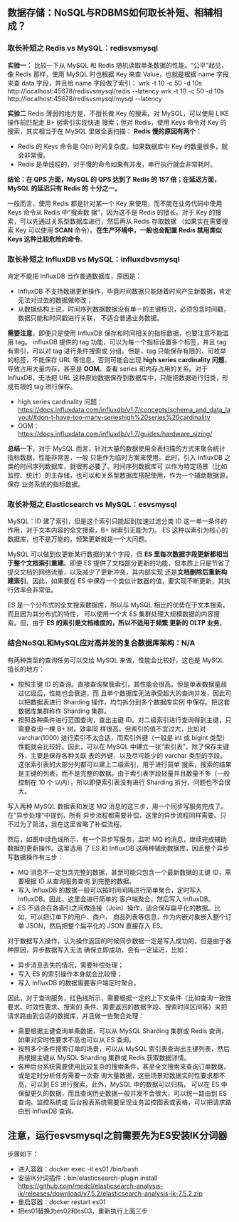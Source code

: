 ## 数据存储：NoSQL与RDBMS如何取长补短、相辅相成？
### 取长补短之 Redis vs MySQL：redisvsmysql
**实验一：**
比较一下从 MySQL 和 Redis 随机读取单条数据的性能。“公平”起见，像 Redis 那样，使用 MySQL 时也根据
 Key 来查 Value，也就是根据 name 字段来查 data 字段，并且给 name 字段做了索引：
wrk -t 10 -c 50 -d 10s http://localhost:45678/redisvsmysql/redis --latency
wrk -t 10 -c 50 -d 10s http://localhost:45678/redisvsmysql/mysql --latency

**实验二**
Redis 薄弱的地方是，不擅长做 Key 的搜索。对 MySQL，可以使用 LIKE 操作前匹配走 B+ 树索引实现快速
搜索；但对 Redis，使用 Keys 命令对 Key 的搜索，其实相当于在 MySQL 里做全表扫描：
**Redis 慢的原因有两个：**
- Redis 的 Keys 命令是 O(n) 时间复杂度。如果数据库中 Key 的数量很多，就会非常慢。
- Redis 是单线程的，对于慢的命令如果有并发，串行执行就会非常耗时。

**结论：在 QPS 方面，MySQL 的 QPS 达到了 Redis 的 157 倍；在延迟方面，MySQL 的延迟只有 Redis 的
十分之一。**

一般而言，使用 Redis 都是针对某一个 Key 来使用，而不能在业务代码中使用 Keys 命令从 Redis 中“搜索数
据”，因为这不是 Redis 的擅长。对于 Key 的搜索，可以先通过关系型数据库进行，然后再从 Redis 存取数据
（如果实在需要搜索 Key 可以使用 **SCAN** 命令）。**在生产环境中，一般也会配置 Redis 禁用类似 
Keys 这种比较危险的命令**。

### 取长补短之 InfluxDB vs MySQL：influxdbvsmysql
肯定不能把 InfluxDB 当作普通数据库，原因是：
- InfluxDB 不支持数据更新操作，毕竟时间数据只能随着时间产生新数据，肯定无法对过去的数据做修改；
- 从数据结构上说，时间序列数据数据没有单一的主键标识，必须包含时间戳，数据只能和时间戳进行关联，
不适合普通业务数据。

**需要注意**，即便只是使用 InfluxDB 保存和时间相关的指标数据，也要注意不能滥用 tag。
influxDB 提供的 tag 功能，可以为每一个指标设置多个标签，并且 tag 有索引，可以对 tag 进行条件搜索或
分组。但是，tag 只能保存有限的、可枚举的标签，不能保存 URL 等信息，否则可能会出现
**high series cardinality 问题**，导致占用大量内存，甚至是 **OOM**。查看 series 和内存占用的关系。对于 
InfluxDB，无法把 URL 这种原始数据保存到数据库中，只能把数据进行归类，形成有限的 tag 进行保存。
- high series cardinality 问题：https://docs.influxdata.com/influxdb/v1.7/concepts/schema_and_data_layout/#don-t-have-too-many-serieshigh%20series%20cardinality
- OOM：https://docs.influxdata.com/influxdb/v1.7/guides/hardware_sizing/

**总结一下**，对于 MySQL 而言，针对大量的数据使用全表扫描的方式来聚合统计指标数据，性能非常差，一般
只能作为临时方案来使用。此时，引入 InfluxDB 之类的时间序列数据库，就很有必要了。时间序列数据库可
以作为特定场景（比如监控、统计）的主存储，也可以和关系型数据库搭配使用，作为一个辅助数据源，保存
业务系统的指标数据。

### 取长补短之 Elasticsearch vs MySQL：esvsmysql
MySQL：ID 建了索引，但是这个索引只能起到加速过滤分类 ID 这一单一条件的作用，对于文本内容的全文搜索，B+ 
树索引无能为力。
ES 这种以索引为核心的数据库，也不是万能的，频繁更新就是一个大问题。

MySQL 可以做到仅更新某行数据的某个字段，但 **ES 里每次数据字段更新都相当于整个文档索引重建**。即便 
ES 提供了文档部分更新的功能，但本质上只是节省了提交文档的网络流量，以及减少了更新冲突，其内部实现
还是**文档删除后重新构建索引**。因此，如果要在 ES 中保存一个类似计数器的值，要实现不断更新，其执
行效率会非常低。

ES 是一个分布式的全文搜索数据库，所以与 MySQL 相比的优势在于文本搜索，而且因为其分布式的特性，
可以使用一个大 ES 集群处理大规模数据的内容搜索。但，由于 **ES 的索引是文档维度的，所以不适用于频繁
更新的 OLTP 业务**。

### 结合NoSQL和MySQL应对高并发的复合数据库架构：N/A
有两种类型的查询任务可以交给 MySQL 来做，性能会比较好，这也是 MySQL 擅长的地方：
- 按照主键 ID 的查询。直接查询聚簇索引，其性能会很高。但是单表数据量超过亿级后，性能也会衰退，而
且单个数据库无法承受超大的查询并发，因此可以把数据表进行 Sharding 操作，均匀拆分到多个数据库实例
中保存。把这套数据库集群称作 Sharding 集群。
- 按照各种条件进行范围查询，查出主键 ID。对二级索引进行查询得到主键，只需要查询一棵 B+ 树，效率同
样很高。但索引的值不宜过大，比如对 varchar(1000) 进行索引不太合适，而索引外键（一般是 int 或 bigint
 类型）性能就会比较好。因此，可以在 MySQL 中建立一张“索引表”，除了保存主键外，主要是保存各种关联
 表的外键，以及尽可能少的 varchar 类型的字段。这张索引表的大部分列都可以建上二级索引，用于进行简单
 搜索，搜索的结果是主键的列表，而不是完整的数据。由于索引表字段轻量并且数量不多（一般控制在 10 个
 以内），所以即便索引表没有进行 Sharding 拆分，问题也不会很大。
 
 写入两种 MySQL 数据表和发送 MQ 消息的这三步，用一个同步写服务完成了。在“异步处理”中提到，所有
 异步流程都需要补偿，这里的异步流程同样需要。只不过为了简洁，我在这里省略了补偿流程。
 
 然后，如图中绿色线所示，有一个异步写服务，监听 MQ 的消息，继续完成辅助数据的更新操作。这里选用
 了 ES 和 InfluxDB 这两种辅助数据库，因此整个异步写数据操作有三步：
 - MQ 消息不一定包含完整的数据，甚至可能只包含一个最新数据的主键 ID，需要根据 ID 从查询服务查询
 到完整的数据。
 - 写入 InfluxDB 的数据一般可以按时间间隔进行简单聚合，定时写入 InfluxDB。因此，这里会进行简单的
 客户端聚合，然后写入 InfluxDB。
 - ES 不适合在各索引之间做连接（Join）操作，适合保存扁平化的数据。比如，可以把订单下的用户、商户、
 商品列表等信息，作为内嵌对象嵌入整个订单 JSON，然后把整个扁平化的 JSON 直接存入 ES。
 
 对于数据写入操作，认为操作返回的时候同步数据一定是写入成功的，但是由于各种原因，异步数据写入无法
 确保立即成功，会有一定延迟，比如：
 - 异步消息丢失的情况，需要补偿处理；
 - 写入 ES 的索引操作本身就会比较慢；
 - 写入 InfluxDB 的数据需要客户端定时聚合。
 
 因此，对于查询服务，红色线所示，需要根据一定的上下文条件（比如查询一致性要求、时效性要求、搜索的
 条件、需要返回的数据字段、搜索时间区间等）来把请求路由到合适的数据库，并且做一些聚合处理：
 - 需要根据主键查询单条数据，可以从 MySQL Sharding 集群或 Redis 查询，如果对实时性要求不高也可以从 ES 查询。
 - 按照多个条件搜索订单的场景，可以从 MySQL 索引表查询出主键列表，然后再根据主键从 MySQL Sharding 
 集群或 Redis 获取数据详情。
 - 各种后台系统需要使用比较复杂的搜索条件，甚至全文搜索来查询订单数据，或是定时分析任务需要一次查
 询大量数据，这些场景对数据实时性要求都不高，可以到 ES 进行搜索。此外，MySQL 中的数据可以归档，
 可以在 ES 中保留更久的数据，而且查询历史数据一般并发不会很大，可以统一路由到 ES 查询。监控系统或
 后台报表系统需要呈现业务监控图表或表格，可以把请求路由到 InfluxDB 查询。

## 注意，运行esvsmysql之前需要先为ES安装IK分词器
步骤如下：
- 进入容器：docker exec -it es01 /bin/bash
- 安装IK分词插件：bin/elasticsearch-plugin install https://github.com/medcl/elasticsearch-analysis-ik/releases/download/v7.5.2/elasticsearch-analysis-ik-7.5.2.zip
- 重启容器：docker restart es01
- 把es01替换为es02和es03，重新执行上面三步